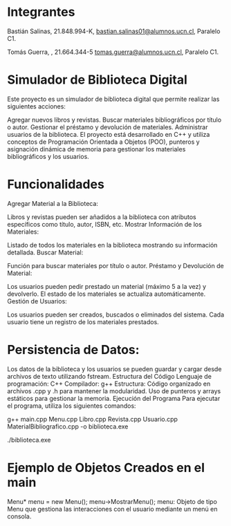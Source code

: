 # Integrantes
Bastián Salinas, 21.848.994-K, bastian.salinas01@alumnos.ucn.cl, Paralelo C1.

Tomás Guerra, , 21.664.344-5 tomas.guerra@alumnos.ucn.cl, Paralelo C1.

# Simulador de Biblioteca Digital
Este proyecto es un simulador de biblioteca digital que permite realizar las siguientes acciones:

Agregar nuevos libros y revistas.
Buscar materiales bibliográficos por título o autor.
Gestionar el préstamo y devolución de materiales.
Administrar usuarios de la biblioteca.
El proyecto está desarrollado en C++ y utiliza conceptos de Programación Orientada a Objetos (POO), punteros y asignación dinámica de memoria para gestionar los materiales bibliográficos y los usuarios.

# Funcionalidades
Agregar Material a la Biblioteca:

Libros y revistas pueden ser añadidos a la biblioteca con atributos específicos como título, autor, ISBN, etc.
Mostrar Información de los Materiales:

Listado de todos los materiales en la biblioteca mostrando su información detallada.
Buscar Material:

Función para buscar materiales por título o autor.
Préstamo y Devolución de Material:

Los usuarios pueden pedir prestado un material (máximo 5 a la vez) y devolverlo. El estado de los materiales se actualiza automáticamente.
Gestión de Usuarios:

Los usuarios pueden ser creados, buscados o eliminados del sistema. Cada usuario tiene un registro de los materiales prestados.
# Persistencia de Datos:

Los datos de la biblioteca y los usuarios se pueden guardar y cargar desde archivos de texto utilizando fstream.
Estructura del Código
Lenguaje de programación: C++
Compilador: g++
Estructura:
Código organizado en archivos .cpp y .h para mantener la modularidad.
Uso de punteros y arrays estáticos para gestionar la memoria.
Ejecución del Programa
Para ejecutar el programa, utiliza los siguientes comandos:


g++ main.cpp Menu.cpp Libro.cpp Revista.cpp Usuario.cpp MaterialBibliografico.cpp -o biblioteca.exe

./biblioteca.exe

# Ejemplo de Objetos Creados en el main

Menu* menu = new Menu();
menu->MostrarMenu();
menu: Objeto de tipo Menu que gestiona las interacciones con el usuario mediante un menú en consola.
